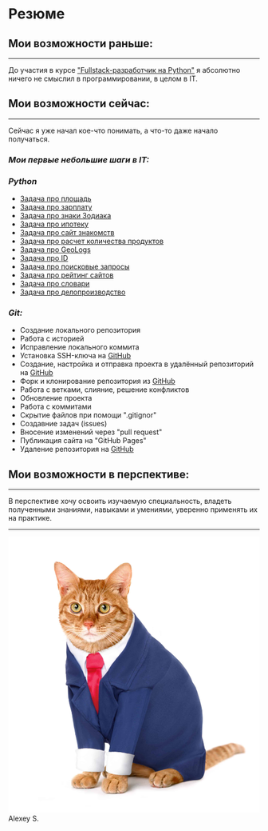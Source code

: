 # Резюме 
## Мои возможности раньше:
___
До участия в курсе ["Fullstack-разработчик на Python"](https://netology.ru/programs/fullstack-python-dev) я абсолютно ничего не смыслил в программировании, в целом в IT.
## Мои возможности сейчас:
___
Сейчас я уже начал кое-что понимать, а что-то даже начало получаться.
### *Мои первые небольшие шаги в IT:*
### ***Python***
- [Задача про площадь](https://replit.com/@alex1shad/Task1Square#main.py)  
- [Задача про зарплату](https://replit.com/@alex1shad/Task1Solary#main.py)  
- [Задача про знаки Зодиака](https://replit.com/@alex1shad/Task2-Zodiac#main.py)  
- [Задача про ипотеку](https://replit.com/@alex1shad/Task2Remistake#main.py)  
- [Задача про сайт знакомств](https://replit.com/@alex1shad/Task3DatingApp#main.py)  
- [Задача про расчет количества продуктов](https://replit.com/@alex1shad/Task3CookBook#main.py)  
- [Задача про GeoLogs](https://replit.com/@alex1shad/Task4geolog#main.py)  
- [Задача про ID](https://replit.com/@alex1shad/Tak4ids#main.py)  
- [Задача про поисковые запросы](https://replit.com/@alex1shad/Task4queries#main.py)  
- [Задача про рейтинг сайтов](https://replit.com/@alex1shad/Task4yandex#main.py)  
- [Задача про словари](https://replit.com/@alex1shad/Task4transformation#main.py)  
- [Задача про делопроизводство](https://replit.com/@alex1shad/Task5Secretary2#main.py)
### ***Git:***
- Создание локального репозитория
- Работа с историей
- Исправление локального коммита
- Установка SSH-ключа на [GitHub](https://github.com/)
- Создание, настройка и отправка проекта в удалённый репозиторий на [GitHub](https://github.com/) 
- Форк и клонирование репозитория из [GitHub](https://github.com/)
- Работа с ветками, слияние, решение конфликтов
- Обновление проекта
- Работа с коммитами
- Скрытие файлов при помощи ".gitignor"
- Создавние задач (issues)
- Вносение изменений через "pull request"
- Публикация сайта на "GitHub Pages"
- Удаление репозитория на [GitHub](https://github.com/)
## Мои возможности в перспективе:
___
В перспективе хочу освоить изучаемую специальность, владеть полученными знаниями, навыками и умениями, уверенно применять их на практике.
___
![1](/cat.jpg)
   Alexey S.
